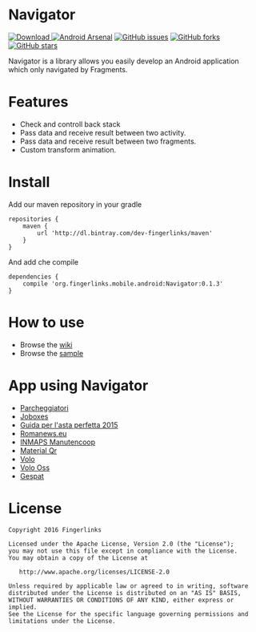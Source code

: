 Navigator
==============

[ ![Download](https://api.bintray.com/packages/dev-fingerlinks/maven/Navigator/images/download.svg) ](https://bintray.com/dev-fingerlinks/maven/Navigator/_latestVersion) [![Android Arsenal](https://img.shields.io/badge/Android%20Arsenal-Navigator-brightgreen.svg?style=flat)](http://android-arsenal.com/details/1/3638) [![GitHub issues](https://img.shields.io/github/issues/fingerlinks/Navigator.svg)](https://github.com/fingerlinks/Navigator/issues) [![GitHub forks](https://img.shields.io/github/forks/fingerlinks/Navigator.svg)](https://github.com/fingerlinks/Navigator/network) [![GitHub stars](https://img.shields.io/github/stars/fingerlinks/Navigator.svg)](https://github.com/fingerlinks/Navigator/stargazers)

Navigator is a library allows you easily develop an Android application which only navigated by Fragments.


Features
========

  * Check and controll back stack
  * Pass data and receive result between two activity.
  * Pass data and receive result between two fragments.
  * Custom transform animation.

Install
========

Add our maven repository in your gradle

```
repositories {
    maven {
        url 'http://dl.bintray.com/dev-fingerlinks/maven'
    }
}
```

And add che compile

```
dependencies {
    compile 'org.fingerlinks.mobile.android:Navigator:0.1.3'
}
```

How to use
========

  * Browse the [wiki](https://github.com/fingerlinks/Navigator/wiki)
  * Browse the [sample](https://github.com/fingerlinks/Navigator/tree/master/sample)

App using Navigator
=======

  * [Parcheggiatori](https://play.google.com/store/apps/details?id=org.fingerlinks.mobile.android.iparcheggiatori)
  * [Joboxes](https://play.google.com/store/apps/details?id=org.fingerlinks.mobile.android.joboxes)
  * [Guida per l'asta perfetta 2015](https://play.google.com/store/apps/details?id=it.quadronica.guida_asta_fantagazzetta)
  * [Romanews.eu](https://play.google.com/store/apps/details?id=it.daigan.romanews)
  * [INMAPS Manutencoop](https://play.google.com/store/apps/details?id=com.kadv.inmapsmcp)
  * [Material Qr](https://play.google.com/store/apps/details?id=qrreader.com.studios.it.qrreader)
  * [Volo](https://play.google.com/store/apps/details?id=volo.tsc.it.volo)
  * [Volo Oss](https://play.google.com/store/apps/details?id=volontario.volo.tsc.it.volontario)
  * [Gespat](https://play.google.com/store/apps/details?id=gespat.tsc.it.gespat)

License
=======

    Copyright 2016 Fingerlinks

    Licensed under the Apache License, Version 2.0 (the "License");
    you may not use this file except in compliance with the License.
    You may obtain a copy of the License at

       http://www.apache.org/licenses/LICENSE-2.0

    Unless required by applicable law or agreed to in writing, software
    distributed under the License is distributed on an "AS IS" BASIS,
    WITHOUT WARRANTIES OR CONDITIONS OF ANY KIND, either express or implied.
    See the License for the specific language governing permissions and
    limitations under the License.

